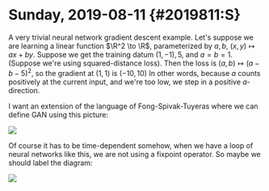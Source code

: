 Sunday, 2019-08-11 {#2019811:S}
==================

A very trivial neural network gradient descent example. Let's suppose we
are learning a linear function $\R^2 \to \R$, parameterized by $a,b$,
$(x,y) \mapsto ax+by$. Suppose we get the training datum $(1,-1),5$, and
$a=b=1$. (Suppose we're using squared-distance loss). Then the loss is
$(a,b) \mapsto (a-b-5)^2$, so the gradient at $(1,1)$ is $(-10,10)$ In
other words, because $a$ counts positively at the current input, and
we're too low, we step in a positive $a$-direction.

I want an extension of the language of Fong-Spivak-Tuyeras where we can
define GAN using this picture:

![](d09e721a79d49c9a14c671bf617cca77d047af30.svg)

Of course it has to be time-dependent somehow, when we have a loop of
neural networks like this, we are not using a fixpoint operator. So
maybe we should label the diagram:

![](a6b06737829a279dc19bd7375b9100a2f666337b.svg)
